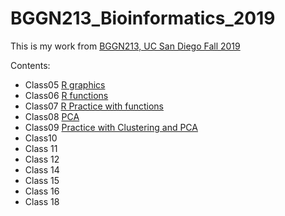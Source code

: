 # BGGN213_Bioinformatics_2019
This is my work from [BGGN213, UC San Diego Fall 2019](https://bioboot.github.io/bggn213_F19/)

Contents:
- Class05 [R graphics](https://github.com/earmbrus/BGGN213_Bioinformatics_2019/blob/master/Lecture5_Hands-On_Worksheet/Data-Exploration-and-Visualization-in-R.md)
- Class06 [R functions](https://github.com/earmbrus/BGGN213_Bioinformatics_2019/blob/master/Lecture6_Hands-On_Worksheet/Why%2C-when-and-how-of-writing-your-own-functions.md)
- Class07 [R Practice with functions](https://github.com/earmbrus/BGGN213_Bioinformatics_2019/blob/master/Class%207/Practice-with-R-Functions.md)
- Class08 [PCA](https://github.com/earmbrus/BGGN213_Bioinformatics_2019/blob/master/Lecture8_Hands-On_Worksheet/Hands-on-with-Principle-Component-Analysis--PCA-.md)
- Class09 [Practice with Clustering and PCA](https://github.com/earmbrus/BGGN213_Bioinformatics_2019/blob/master/Class%209/Wisconsin-Cancer-Data-Analysis.md)
- Class10
- Class 11
- Class 12
- Class 14
- Class 15
- Class 16
- Class 18
